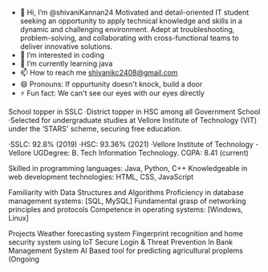 

- 👋 Hi, I’m @shivaniKannan24
     Motivated and detail-oriented IT student seeking an opportunity to apply technical knowledge and skills in a dynamic and challenging environment.
Adept at troubleshooting, problem-solving, and collaborating with cross-functional teams to deliver innovative solutions.
- 👀 I’m interested in coding
- 🌱 I’m currently learning java
- 📫 How to reach me shivanikc2408@gmail.com
- 😄 Pronouns: If oppurtunity doesn't knock, build a door
- ⚡ Fun fact: We can't see our eyes with our eyes directly 

School topper in SSLC
·District topper in HSC among all Government School
·Selected for undergraduate studies at Vellore Institute of Technology (VIT) under the ‘STARS' scheme, securing free education.

·SSLC: 92.8% (2019)
·HSC: 93.36% (2021)
·Vellore Institute of Technology - Vellore
UGDegree: B. Tech Information Technology.
CGPA: 8.41 (current)

Skilled in programming languages: Java, Python, C++
Knowledgeable in web development technologies: HTML, CSS, JavaScript


Familiarity with Data Structures and Algorithms
Proficiency in database management systems: [SQL, MySQL]
Fundamental grasp of networking principles and protocols
Competence in operating systems: [Windows, Linux]

Projects 
Weather forecasting system
Fingerprint recognition and home security system using IoT
Secure Login & Threat Prevention In Bank Management System
AI Based tool for predicting agricultural proplems (Ongoing
